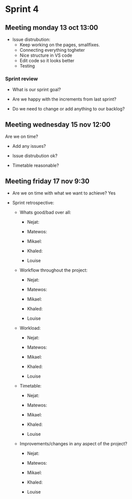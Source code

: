 # Sprint 4

## Meeting monday 13 oct 13:00

- Issue distrubution:
  - Keep working on the pages, smallfixes.
  - Connecting everything togheter
  - Nice structure in VS code
  - Edit code so it looks better
  - Testing

### Sprint review

- What is our sprint goal?

- Are we happy with the increments from last sprint?

- Do we need to change or add anything to our backlog?

## Meeting wednesday 15 nov 12:00

Are we on time?

- Add any issues?

- Issue distrubution ok?

- Timetable reasonable?

## Meeting friday 17 nov 9:30

- Are we on time with what we want to achieve? Yes 

- Sprint retrospective:

  - Whats good/bad over all:

    - Nejat:

    - Matewos:

    - Mikael:

    - Khaled:

    - Louise

  - Workflow throughout the project:

    - Nejat:

    - Matewos:

    - Mikael:

    - Khaled:

    - Louise

  - Workload:

    - Nejat:

    - Matewos:

    - Mikael:

    - Khaled:

    - Louise

  - Timetable:

    - Nejat:

    - Matewos:

    - Mikael:

    - Khaled:

    - Louise

  - Improvements/changes in any aspect of the project?

    - Nejat:

    - Matewos:

    - Mikael:

    - Khaled:

    - Louise